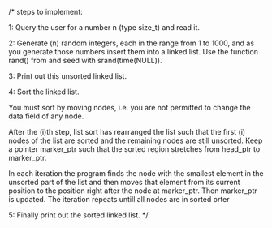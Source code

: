 /*
steps to implement:

1: Query the user for a number n (type size_t) and read it.

2: Generate (n) random integers, each in the range from 1 to 1000, and as you generate those numbers insert them into     a linked list. Use the function rand() from <cstdlib> and seed with srand(time(NULL)).

3: Print out this unsorted linked list.

4: Sort the linked list. 
  
   You must sort by moving nodes, i.e. you are not permitted to change the data field of any node.
   
   After the (i)th step, list sort has rearranged the list such that the first (i) nodes of the list 
   are sorted and the remaining nodes are still unsorted. Keep a pointer marker_ptr such that the sorted region 
   stretches from head_ptr to marker_ptr.
   
   In each iteration the program finds the node with the smallest element in the unsorted part of
   the list and then moves that element from its current position to the position right after the node at marker_ptr.
   Then marker_ptr is updated. The iteration repeats untill all nodes are in sorted orter
   
5: Finally print out the sorted linked list.
*/

